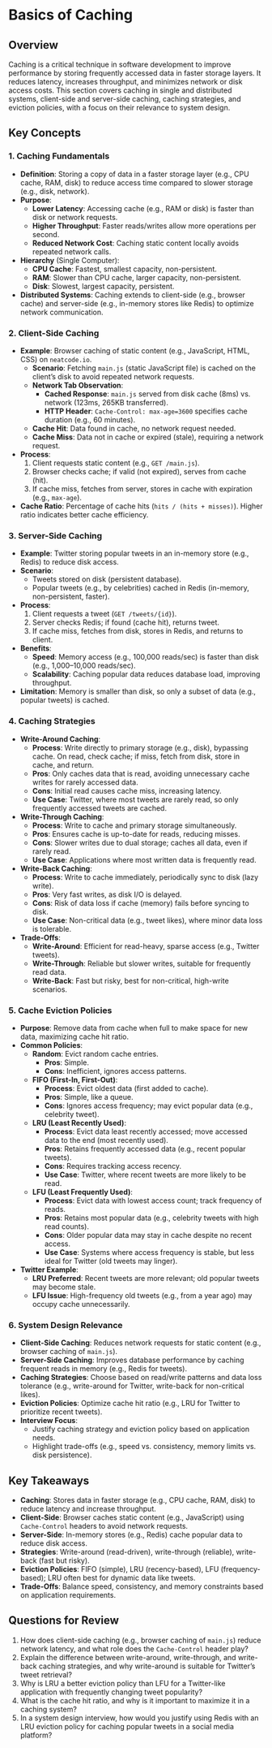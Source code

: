 # Basics of Caching

## Overview

Caching is a critical technique in software development to improve performance by storing frequently accessed data in faster storage layers. It reduces latency, increases throughput, and minimizes network or disk access costs. This section covers caching in single and distributed systems, client-side and server-side caching, caching strategies, and eviction policies, with a focus on their relevance to system design.

## Key Concepts

### 1. Caching Fundamentals

- **Definition**: Storing a copy of data in a faster storage layer (e.g., CPU cache, RAM, disk) to reduce access time compared to slower storage (e.g., disk, network).
- **Purpose**:
  - **Lower Latency**: Accessing cache (e.g., RAM or disk) is faster than disk or network requests.
  - **Higher Throughput**: Faster reads/writes allow more operations per second.
  - **Reduced Network Cost**: Caching static content locally avoids repeated network calls.
- **Hierarchy** (Single Computer):
  - **CPU Cache**: Fastest, smallest capacity, non-persistent.
  - **RAM**: Slower than CPU cache, larger capacity, non-persistent.
  - **Disk**: Slowest, largest capacity, persistent.
- **Distributed Systems**: Caching extends to client-side (e.g., browser cache) and server-side (e.g., in-memory stores like Redis) to optimize network communication.

### 2. Client-Side Caching

- **Example**: Browser caching of static content (e.g., JavaScript, HTML, CSS) on `neatcode.io`.
  - **Scenario**: Fetching `main.js` (static JavaScript file) is cached on the client’s disk to avoid repeated network requests.
  - **Network Tab Observation**:
    - **Cached Response**: `main.js` served from disk cache (8ms) vs. network (123ms, 265KB transferred).
    - **HTTP Header**: `Cache-Control: max-age=3600` specifies cache duration (e.g., 60 minutes).
  - **Cache Hit**: Data found in cache, no network request needed.
  - **Cache Miss**: Data not in cache or expired (stale), requiring a network request.
- **Process**:
  1. Client requests static content (e.g., `GET /main.js`).
  2. Browser checks cache; if valid (not expired), serves from cache (hit).
  3. If cache miss, fetches from server, stores in cache with expiration (e.g., `max-age`).
- **Cache Ratio**: Percentage of cache hits (`hits / (hits + misses)`). Higher ratio indicates better cache efficiency.

### 3. Server-Side Caching

- **Example**: Twitter storing popular tweets in an in-memory store (e.g., Redis) to reduce disk access.
- **Scenario**:
  - Tweets stored on disk (persistent database).
  - Popular tweets (e.g., by celebrities) cached in Redis (in-memory, non-persistent, faster).
- **Process**:
  1. Client requests a tweet (`GET /tweets/{id}`).
  2. Server checks Redis; if found (cache hit), returns tweet.
  3. If cache miss, fetches from disk, stores in Redis, and returns to client.
- **Benefits**:
  - **Speed**: Memory access (e.g., 100,000 reads/sec) is faster than disk (e.g., 1,000–10,000 reads/sec).
  - **Scalability**: Caching popular data reduces database load, improving throughput.
- **Limitation**: Memory is smaller than disk, so only a subset of data (e.g., popular tweets) is cached.

### 4. Caching Strategies

- **Write-Around Caching**:
  - **Process**: Write directly to primary storage (e.g., disk), bypassing cache. On read, check cache; if miss, fetch from disk, store in cache, and return.
  - **Pros**: Only caches data that is read, avoiding unnecessary cache writes for rarely accessed data.
  - **Cons**: Initial read causes cache miss, increasing latency.
  - **Use Case**: Twitter, where most tweets are rarely read, so only frequently accessed tweets are cached.
- **Write-Through Caching**:
  - **Process**: Write to cache and primary storage simultaneously.
  - **Pros**: Ensures cache is up-to-date for reads, reducing misses.
  - **Cons**: Slower writes due to dual storage; caches all data, even if rarely read.
  - **Use Case**: Applications where most written data is frequently read.
- **Write-Back Caching**:
  - **Process**: Write to cache immediately, periodically sync to disk (lazy write).
  - **Pros**: Very fast writes, as disk I/O is delayed.
  - **Cons**: Risk of data loss if cache (memory) fails before syncing to disk.
  - **Use Case**: Non-critical data (e.g., tweet likes), where minor data loss is tolerable.
- **Trade-Offs**:
  - **Write-Around**: Efficient for read-heavy, sparse access (e.g., Twitter tweets).
  - **Write-Through**: Reliable but slower writes, suitable for frequently read data.
  - **Write-Back**: Fast but risky, best for non-critical, high-write scenarios.

### 5. Cache Eviction Policies

- **Purpose**: Remove data from cache when full to make space for new data, maximizing cache hit ratio.
- **Common Policies**:
  - **Random**: Evict random cache entries.
    - **Pros**: Simple.
    - **Cons**: Inefficient, ignores access patterns.
  - **FIFO (First-In, First-Out)**:
    - **Process**: Evict oldest data (first added to cache).
    - **Pros**: Simple, like a queue.
    - **Cons**: Ignores access frequency; may evict popular data (e.g., celebrity tweet).
  - **LRU (Least Recently Used)**:
    - **Process**: Evict data least recently accessed; move accessed data to the end (most recently used).
    - **Pros**: Retains frequently accessed data (e.g., recent popular tweets).
    - **Cons**: Requires tracking access recency.
    - **Use Case**: Twitter, where recent tweets are more likely to be read.
  - **LFU (Least Frequently Used)**:
    - **Process**: Evict data with lowest access count; track frequency of reads.
    - **Pros**: Retains most popular data (e.g., celebrity tweets with high read counts).
    - **Cons**: Older popular data may stay in cache despite no recent access.
    - **Use Case**: Systems where access frequency is stable, but less ideal for Twitter (old tweets may linger).
- **Twitter Example**:
  - **LRU Preferred**: Recent tweets are more relevant; old popular tweets may become stale.
  - **LFU Issue**: High-frequency old tweets (e.g., from a year ago) may occupy cache unnecessarily.

### 6. System Design Relevance

- **Client-Side Caching**: Reduces network requests for static content (e.g., browser caching of `main.js`).
- **Server-Side Caching**: Improves database performance by caching frequent reads in memory (e.g., Redis for tweets).
- **Caching Strategies**: Choose based on read/write patterns and data loss tolerance (e.g., write-around for Twitter, write-back for non-critical likes).
- **Eviction Policies**: Optimize cache hit ratio (e.g., LRU for Twitter to prioritize recent tweets).
- **Interview Focus**:
  - Justify caching strategy and eviction policy based on application needs.
  - Highlight trade-offs (e.g., speed vs. consistency, memory limits vs. disk persistence).

## Key Takeaways

- **Caching**: Stores data in faster storage (e.g., CPU cache, RAM, disk) to reduce latency and increase throughput.
- **Client-Side**: Browser caches static content (e.g., JavaScript) using `Cache-Control` headers to avoid network requests.
- **Server-Side**: In-memory stores (e.g., Redis) cache popular data to reduce disk access.
- **Strategies**: Write-around (read-driven), write-through (reliable), write-back (fast but risky).
- **Eviction Policies**: FIFO (simple), LRU (recency-based), LFU (frequency-based); LRU often best for dynamic data like tweets.
- **Trade-Offs**: Balance speed, consistency, and memory constraints based on application requirements.

## Questions for Review

1. How does client-side caching (e.g., browser caching of `main.js`) reduce network latency, and what role does the `Cache-Control` header play?
2. Explain the difference between write-around, write-through, and write-back caching strategies, and why write-around is suitable for Twitter’s tweet retrieval?
3. Why is LRU a better eviction policy than LFU for a Twitter-like application with frequently changing tweet popularity?
4. What is the cache hit ratio, and why is it important to maximize it in a caching system?
5. In a system design interview, how would you justify using Redis with an LRU eviction policy for caching popular tweets in a social media platform?
